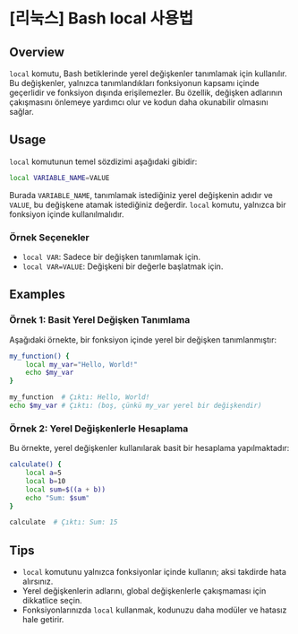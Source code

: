 # [리눅스] Bash local 사용법

## Overview
`local` komutu, Bash betiklerinde yerel değişkenler tanımlamak için kullanılır. Bu değişkenler, yalnızca tanımlandıkları fonksiyonun kapsamı içinde geçerlidir ve fonksiyon dışında erişilemezler. Bu özellik, değişken adlarının çakışmasını önlemeye yardımcı olur ve kodun daha okunabilir olmasını sağlar.

## Usage
`local` komutunun temel sözdizimi aşağıdaki gibidir:

```bash
local VARIABLE_NAME=VALUE
```

Burada `VARIABLE_NAME`, tanımlamak istediğiniz yerel değişkenin adıdır ve `VALUE`, bu değişkene atamak istediğiniz değerdir. `local` komutu, yalnızca bir fonksiyon içinde kullanılmalıdır.

### Örnek Seçenekler
- `local VAR`: Sadece bir değişken tanımlamak için.
- `local VAR=VALUE`: Değişkeni bir değerle başlatmak için.

## Examples

### Örnek 1: Basit Yerel Değişken Tanımlama
Aşağıdaki örnekte, bir fonksiyon içinde yerel bir değişken tanımlanmıştır:

```bash
my_function() {
    local my_var="Hello, World!"
    echo $my_var
}

my_function  # Çıktı: Hello, World!
echo $my_var # Çıktı: (boş, çünkü my_var yerel bir değişkendir)
```

### Örnek 2: Yerel Değişkenlerle Hesaplama
Bu örnekte, yerel değişkenler kullanılarak basit bir hesaplama yapılmaktadır:

```bash
calculate() {
    local a=5
    local b=10
    local sum=$((a + b))
    echo "Sum: $sum"
}

calculate  # Çıktı: Sum: 15
```

## Tips
- `local` komutunu yalnızca fonksiyonlar içinde kullanın; aksi takdirde hata alırsınız.
- Yerel değişkenlerin adlarını, global değişkenlerle çakışmaması için dikkatlice seçin.
- Fonksiyonlarınızda `local` kullanmak, kodunuzu daha modüler ve hatasız hale getirir.